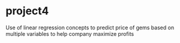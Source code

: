 # project4
Use of linear regression concepts to predict price of gems based on multiple variables to help company maximize profits

